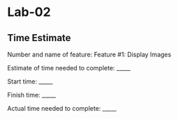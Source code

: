 # Lab-02

## Time Estimate

Number and name of feature: Feature #1:  Display Images

Estimate of time needed to complete: _____

Start time: _____

Finish time: _____

Actual time needed to complete: _____